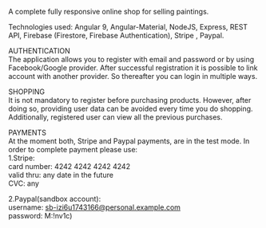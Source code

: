 A complete fully responsive online shop for selling paintings.

Technologies used: Angular 9, Angular-Material, NodeJS, Express, REST API,
Firebase (Firestore, Firebase Authentication), Stripe , Paypal.

AUTHENTICATION<br />
The application allows you to register with email and password or by using Facebook/Google provider.
After successful registration it is possible to link account with another provider. So thereafter you can login in multiple ways.

SHOPPING<br />
It is not mandatory to register before purchasing products. However, after doing so, providing user data can be avoided
every time you do shopping. Additionally, registered user can view all the previous purchases.

PAYMENTS<br />
At the moment both, Stripe and Paypal payments, are in the test mode.
In order to complete payment please use:<br />
1.Stripe:<br />
card number: 4242 4242 4242 4242<br />
valid thru: any date in the future<br />
CVC: any

2.Paypal(sandbox account):<br />
username: sb-izi6u1743166@personal.example.com<br />
password: M:!nv1c)

